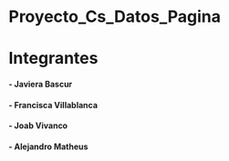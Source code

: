 # Proyecto_Cs_Datos_Pagina

# Integrantes
#### - Javiera Bascur
#### - Francisca Villablanca
#### - Joab Vivanco
#### - Alejandro Matheus
